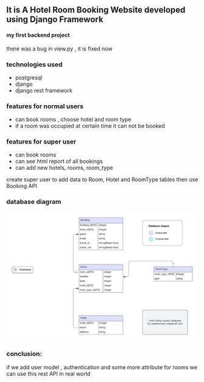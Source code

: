 ## It is A Hotel Room Booking Website developed using Django Framework

#### my first backend project

there was a bug in view.py , it is fixed now

### technologies used

* postgresql
* django
* django rest framework

### features for normal users
* can book rooms , choose hotel and room type
* if a room was occupied at certain time it can not be booked

### features for super user

* can book rooms
* can see html report of all bookings
* can add new hotels, rooms, room_type


create super user to add data to Room, Hotel and RoomType tables then use Booking API

### database diagram

![Screenshot 2024-08-03 141739](https://github.com/sjdcsrezvani/Hotel_Listing_System_django/blob/da1015f2fb4bbaa65672ca92d7a55241a4e44dbb/Database%20ER%20diagram%20(crow's%20foot).jpeg)

### conclusion:

if we add user model , authentication and some more attribute for rooms we can use this rest API in real world
